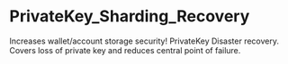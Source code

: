 # PrivateKey_Sharding_Recovery
Increases wallet/account storage security! PrivateKey Disaster recovery. Covers loss of private key and reduces central point of failure.
